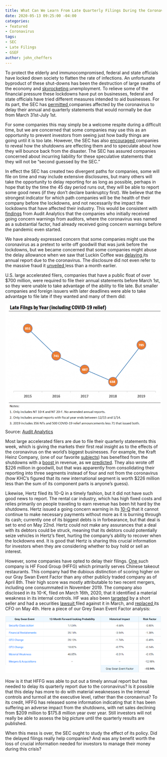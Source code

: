```yaml
---
title: What Can We Learn From Late Quarterly Filings During the Coronavirus?
date: 2020-05-13 09:25:00 -04:00
categories:
- featured
- Coronavirus
tags:
- SEC
- Late Filings
- GSEF
author: john_cheffers
---
```


To protect the elderly and immunocompromised, federal and state officials have locked down society to flatten the rate of infections.  An unfortunate byproduct of these shut-downs has been the destruction of large swaths of the economy and [skyrocketing ](https://www.epi.org/indicators/unemployment/)unemployment.  To relieve some of the financial pressure these lockdowns have put on businesses, federal and state officials have tried different measures intended to aid businesses. For its part, the SEC has [permitted ](https://www.sec.gov/news/press-release/2020-73)companies affected by the coronavirus to delay their annual and quarterly statements that would normally be due from March 31st-July 1st.

For some companies this may simply be a welcome respite during a difficult time, but we are concerned that some companies may use this as an opportunity to prevent investors from seeing just how badly things are going until it is too late. However, the SEC has also [encouraged ](https://www.sec.gov/news/public-statement/statement-clayton-hinman)companies to reveal how the shutdowns are effecting them and to speculate about how they will bounce back from the disaster. The SEC has assured companies concerned about incurring liability for these speculative statements that they will not be “second guessed by the SEC.” 
 
In effect the SEC has created two divergent paths for companies, some will file on time and may include extensive disclosures, but many others will take the opportunity to delay reporting for as long as possible, perhaps in hope that by the time the 45 day period runs out, they will be able to report some good news (if they don’t declare bankruptcy first).  We believe that the strongest indicator for which path companies will be the health of their company before the lockdowns, and not necessarily the impact the lockdowns that have affected their industry.  This would be consistent with [findings](https://blog.auditanalytics.com/coronavirus-uncertainties-contribute-to-going-concern-uncertainties/) from Audit Analytics that the companies who initially received going concern warnings from auditors, where the coronavirus was named as a substantial factor, had already received going concern warnings before the pandemic even started. 

We have already expressed concern that some companies might use the coronavirus as a pretext to write off goodwill that was junk before the lockdowns, but we became concerned that some companies might abuse the delay allowance when we saw that Luckin Coffee was [delaying ](https://www.sec.gov/Archives/edgar/data/1767582/000110465920052907/a20-18059_16k.htm)its annual report due to the coronavirus.  The disclosure did not even refer to the massive fraud it [unveiled ](https://www.sec.gov/Archives/edgar/data/1767582/000110465920042189/a20-14831_1ex99d1.htm)less than a month earlier.  

U.S. large accelerated filers, companies that have a public float of over $700 million, were required to file their annual statements before March 1st, so they were unable to take advantage of the ability to file late.  But smaller companies and foreign issuers with later deadlines were able to take advantage to file late if they wanted and many of them did:

![LateFilings graph.png](/uploads/LateFilings%20graph.png) 
Source: [Audit Analytics](https://blog.auditanalytics.com/impacts-of-covid-19-on-late-filings/)

Most large accelerated filers are due to file their quarterly statements this week, which is giving the markets their first real insight as to the effects of the coronavirus on the world’s biggest businesses.  For example, the Kraft Heinz Company, (one of our favorite [subjects](https://blog.watchdogresearch.com/posts/kraft-heinz-warren-buffets-dunkirk/)) has benefited from the shutdowns with a [boost ](https://www.sec.gov/ix?doc=/Archives/edgar/data/1637459/000163745920000061/khc-20200328.htm)in revenue, as we [predicted](https://blog.watchdogresearch.com/posts/birds-of-a-feather-how-to-tell-a-gray-swan-from-a-black-swan-dot/).  They also wrote off $226 million in goodwill, but that was apparently from consolidating their reporting into three segments instead of four and not from the coronavirus (how KHC’s figured that its new international segment is worth $226 million less than the sum of its component parts is anyone’s guess). 

Likewise, Hertz filed its 10-Q in a timely fashion, but it did not have such good news to report.  The rental car industry, which has high fixed costs and relies primarily on people traveling to earn revenue has been hit hard by the shutdowns.  Hertz issued a going concern warning in its [10-Q](https://www.sec.gov/ix?doc=/Archives/edgar/data/47129/000165785320000049/hghthcq12020form10-q.htm) that it cannot continue to make necessary payments without more as it is burning through its cash; currently one of its biggest debts is in forbearance, but that deal is set to end on May 22nd.  Hertz could not make any assurances that a deal with its debtors could be struck, meaning that its debtors could potentially seize vehicles in Hertz’s fleet, hurting the company’s ability to recover when the lockdowns end. It is good that Hertz is sharing this crucial information for investors when they are considering whether to buy hold or sell an interest.

However, some companies have opted to delay their filings.  [One ](https://www.sec.gov/Archives/edgar/data/1680873/000143774920010302/fooh20200510_nt10q.htm)such company is HF Food Group (HFFG) which primarily serves Chinese takeout restaurants.  This company had the dubious distinction of scoring higher on our Gray Swan Event Factor than any other publicly traded company as of April 8th.  Their high score was mostly attributable to two recent mergers, including one consummated in November 2019.  The company also disclosed in its 10-K, filed on March 16th, 2020, that it identified a material weakness in its internal controls.  HF was also been [targeted](https://hindenburgresearch.com/hf-foods/) by a short seller and had a securities [lawsuit ](http://securities.stanford.edu/filings-case.html?id=107365)filed against it in March, and [replaced ](https://www.sec.gov/Archives/edgar/data/1680873/000143774920009194/ex_184193.htm)its CFO on May 4th.  Here a piece of our Grey Swan Event Factor analysis:

![Latefilings GSEF.png](/uploads/Latefilings%20GSEF.png)
 
How is it that HFFG was able to put out a timely annual report but has needed to delay its quarterly report due to the coronavirus?  Is it possible that this delay has more to do with material weaknesses in the internal controls and turmoil at the executive level, rather than the coronavirus? To its credit, HFFG has released some information indicating that it has been suffering an adverse impact from the shutdowns, with net sales declining from $209 million to $175.8 million year over year.  Still investors will not really be able to assess the big picture until the quarterly results are published.

When this mess is over, the SEC ought to study the effect of its policy.  Did the delayed filings really help companies?  And was any benefit worth the loss of crucial information needed for investors to manage their money during this crisis? 
